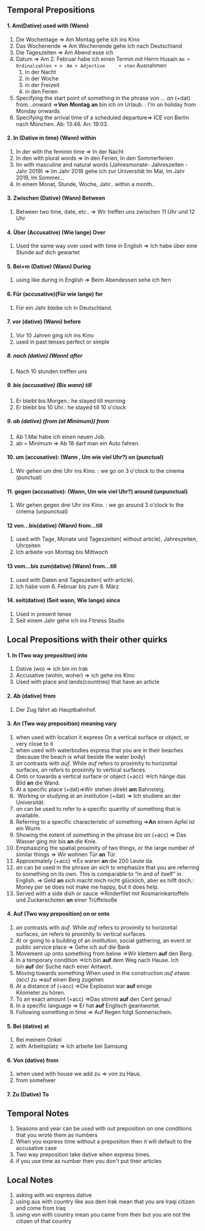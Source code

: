
## Temporal Prepositions
#### 1. Am(Dative) used with (Wann)
1. Die Wochentage   => Am Montag gehe ich ins Kino
2. Das Wochenende  => Am Wochenende gehe ich nach Deutschland
3. Die Tageszeiten     => Am Abend esse ich  
4. Datum                   => Am 2. Februar habe ich einen Termin mit Herrn Husain 
	`Am + Ordinalzahlen + n `
	`Am + Adjective     + sten`
	Ausnahmen 
	1. in der Nacht
	2. in der Woche
	3. in der Freizeit
	4. in den Ferien
5. Specifying the start point of something in the phrase _von … an_ (+dat) from...onward =>**Von** **Montag** **an** bin ich im Urlaub. : I’m on holiday from Monday onwards
6.  Specifying the arrival time of a scheduled departure=>  ICE von Berlin nach München.  Ab: 13:46. An: 19:03.

#### 2. In (Dative in time) (Wann) within 
1. In der with the feminin time => In der Nacht
2. In den with plural words       => In den Ferien, In den Sommerferien
3. Im with masculine and natural words (Jahresmonate- Jahreszeiten - Jahr 2019) => Im Jahr 2018 gehe ich zur Universität
   Im Mai, Im Jahr 2019, Im Sommer...
4. In einem Monat, Stunde, Woche, Jahr.. within a month..
#### 3. Zwischen (Dative) (Wann) Between
1. Between two time, date, etc.. => Wir treffen uns zwischen 11 Uhr und 12 Uhr
#### 4. Über (Accusative) (Wie lange) Over
1. Used the same way over used with time in English => Ich habe über eine Stunde auf dich gewartet
#### 5. Bei+m (Dative) (Wann) During
1. using like during in English => Beim Abendessen sehe ich fern
#### 6. Für  (accusative)(Für wie lange)  for
1. Für ein Jahr bleibe ich in Deutschland.
#### 7. vor (dative) (Wann) before 
1. Vor 10 Jahren ging ich ins Kino
2. used in past tenses perfect or simple
##### 8. nach (dative) (Wann) after
1. Nach 10 stunden treffen uns
##### 9. bis (accusative) (Bis wann) till
1. Er bleibt bis  Morgen.: he stayed till morning 
2.  Er bleibt bis 10 Uhr.: he stayed till 10 o'clock 
##### 9. ab (dative) (from (at Minimum)) from
1. Ab 1.Mai habe ich einen neuen Job.
2. ab = Minimum => Ab 18 darf man ein Auto fahren.
#### 10. um (accusative): (Wann , Um wie viel Uhr?) on (punctual) 
1. Wir gehen um drei Uhr ins Kino. : we go on 3 o'clock to the cinema (punctual) 
#### 11. gegen (accusative): (Wann, Um wie viel Uhr?)  around (unpunctual) 
1. Wir gehen gegen drei Uhr ins Kino. : we go around 3 o'clock to the cinema (unpunctual) 
#### 12 von...bis(dative) (Wann) from...till
1. used with Tage, Monate und Tageszeiten( without article), Jahreszeiten, Uhrzeiten
2. Ich arbeite von Montag bis Mittwoch
#### 13 vom...bis zum(dative) (Wann) from...till
1. used with Daten and  Tageszeiten( with article).
2. Ich habe vom 6. Februar bis zum 8. März
#### 14. seit(dative) (Seit wann, Wie lange) since
1. Used in present tense
2. Seit einem Jahr gehe ich ins Fitness Studio
## Local Prepositions with their other quirks

#### 1. In (Two way preposition) into
 1. Dative (wo) => ich bin im Irak
 2. Accusative (wohin, woher) => ich gehe ins Kino
 3. Used with place and lands(countries) that have an article 
#### 2. Ab (dative) from
1. Der Zug fährt ab Hauptbahnhof.
#### 3. An (Two way preposition) meaning vary
1. when used with location it express On a vertical surface or object, or very close to it
2. when used with waterbodies express that you are in their beaches (because the beach is what beside the water body)
3. _an_ contrasts with _auf_. While _auf_ refers to proximity to horizontal surfaces, _an_ refers to proximity to vertical surfaces.
4.  Onto or towards a vertical surface or object (+acc) =>Ich hänge das Bild **an** die Wand.
5. At a specific place (+dat)=>Wir stehen direkt **am** Bahnsteig.
6.  Working or studying at an institution (+dat) => Ich studiere an der Universität.
7. _an_ can be used to refer to a specific quantity of something that is available. 
8. Referring to a specific characteristic of something =>**An** einem Apfel ist ein Wurm
9.  Showing the extent of something in the phrase _bis an_ (+acc) => Das Wasser ging mir bis **an** die Knie.
10.  Emphasizing the spatial proximity of two things, or the large number of similar things => Wir wohnen Tür **an** Tür.
11.  Approximately (+acc) =>Es waren **an** die 200 Leute da.
12. _an_ can be used in the phrase _an sich_ to emphasize that you are referring to something on its own. This is comparable to “in and of itself” in English. => 	Geld **an** sich macht mich nicht glücklich, aber es hilft doch.: Money per se does not make me happy, but it does help.
13. Served with a side dish or sauce =>Rinderfilet mit Rosmarinkartoffeln und Zuckerschoten **an** einer Trüffelsoße
#### 4. Auf (Two way preposition) on or onto 
1. _an_ contrasts with _auf_. While _auf_ refers to proximity to horizontal surfaces, _an_ refers to proximity to vertical surfaces.
2.  At or going to a building of an institution, social gathering, an event or public service place => Gehe ich auf die Bank
3. Movement up onto something from below =>Wir klettern **auf** den Berg.
4. In a temporary condition =>Ich bin **auf** dem Weg nach Hause.  Ich bin **auf** der Suche nach einer Antwort.
5. Moving towards something When used in the construction _auf etwas (acc) zu_ =>auf einen Berg zugehen
6. At a distance of (+acc) =>Die Explosion war **auf** einige Kilometer zu hören.
7. To an exact amount (+acc) =>Das stimmt **auf** den Cent genau!
8. In a specific language => Er hat **auf** Englisch geantwortet.
9. Following something in time => Auf Regen folgt Sonnenschein.
#### 5. Bei (dative) at
1. Bei meinem Onkel
2. with Arbeitsplatz => Ich arbeite bei Samsung 
#### 6. Von (dative) from 
1. when used with house we add zu => von zu Haus.
2. from somehwer
#### 7. Zu (Dative) To 






## Temporal Notes
1. Seasons and year can be used with out preposition on one conditions that you wrote them as numbers
2. When you express time without a preposition then it will default to the accusative case
3. Two way preposition take dative when express times.
4. if you use time as number then you don't put their articles 
## Local Notes
1. asking with wo express dative
2.  using aus with country like aus dem Irak mean that you are Iraqi citizen and come from Iraq
3. using von with country mean you came from their but you are not the citizen of that country 